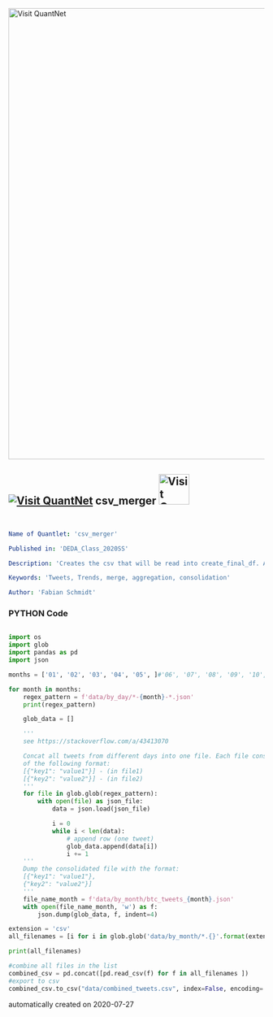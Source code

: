 [<img src="https://github.com/QuantLet/Styleguide-and-FAQ/blob/master/pictures/banner.png" width="888" alt="Visit QuantNet">](http://quantlet.de/)

## [<img src="https://github.com/QuantLet/Styleguide-and-FAQ/blob/master/pictures/qloqo.png" alt="Visit QuantNet">](http://quantlet.de/) **csv_merger** [<img src="https://github.com/QuantLet/Styleguide-and-FAQ/blob/master/pictures/QN2.png" width="60" alt="Visit QuantNet 2.0">](http://quantlet.de/)

```yaml


Name of Quantlet: 'csv_merger'

Published in: 'DEDA_Class_2020SS'

Description: 'Creates the csv that will be read into create_final_df. All daily tweets will be aggregated monthly and then concatted into one csv file'

Keywords: 'Tweets, Trends, merge, aggregation, consolidation'

Author: 'Fabian Schmidt'

```

### PYTHON Code
```python

import os
import glob
import pandas as pd
import json

months = ['01', '02', '03', '04', '05', ]#'06', '07', '08', '09', '10', '11', '12']

for month in months:
    regex_pattern = f'data/by_day/*-{month}-*.json' 
    print(regex_pattern)

    glob_data = []

    '''
    see https://stackoverflow.com/a/43413070

    Concat all tweets from different days into one file. Each file consists
    of the following format:
    [{"key1": "value1"}] - (in file1)
    [{"key2": "value2"}] - (in file2)
    '''
    for file in glob.glob(regex_pattern):
        with open(file) as json_file:
            data = json.load(json_file)

            i = 0
            while i < len(data):
                # append row (one tweet)
                glob_data.append(data[i])
                i += 1
    '''
    Dump the consolidated file with the format:
    [{"key1": "value1"},
    {"key2": "value2"}]
    '''
    file_name_month = f'data/by_month/btc_tweets_{month}.json' 
    with open(file_name_month, 'w') as f:
        json.dump(glob_data, f, indent=4)

extension = 'csv'
all_filenames = [i for i in glob.glob('data/by_month/*.{}'.format(extension))]

print(all_filenames)

#combine all files in the list
combined_csv = pd.concat([pd.read_csv(f) for f in all_filenames ])
#export to csv
combined_csv.to_csv("data/combined_tweets.csv", index=False, encoding='utf-8')

```

automatically created on 2020-07-27